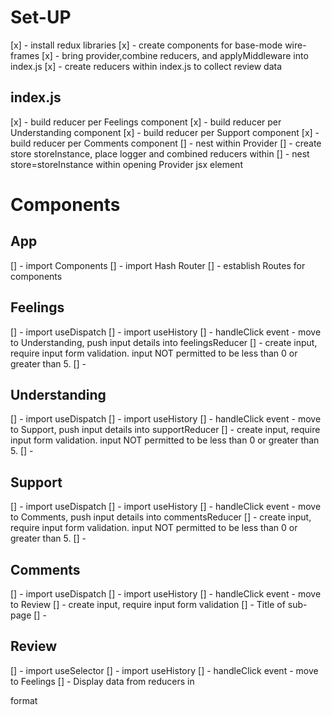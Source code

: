 # Set-UP
[x] - install redux libraries
[x] - create components for base-mode wire-frames
[x] - bring provider,combine reducers, and applyMiddleware into index.js
[x] - create reducers within index.js to collect review data

## index.js
[x] - build reducer per Feelings component
[x] - build reducer per Understanding component
[x] - build reducer per Support component
[x] - build reducer per Comments component
[] - nest <App/> within Provider 
[] - create store storeInstance, place logger and combined reducers within
[] - nest store=storeInstance within opening Provider jsx element


# Components

## App
[] - import Components 
[] - import Hash Router
[] - establish Routes for components
## Feelings
[] - import useDispatch
[] - import useHistory
[] - handleClick event - move to Understanding, push input details into feelingsReducer
[] - create input, require input form validation. input NOT permitted to be less than 0 or greater than 5.
[] - 
## Understanding
[] - import useDispatch
[] - import useHistory
[] - handleClick event - move to Support, push input details into supportReducer
[] - create input, require input form validation. input NOT permitted to be less than 0 or greater than 5.
[] -
## Support
[] - import useDispatch
[] - import useHistory
[] - handleClick event - move to Comments, push input details into commentsReducer
[] - create input, require input form validation. input NOT permitted to be less than 0 or greater than 5.
[] -
## Comments
[] - import useDispatch
[] - import useHistory
[] - handleClick event - move to Review
[] - create input, require input form validation
[] - Title of sub-page
[] - 
## Review
[] - import useSelector
[] - import useHistory
[] - handleClick event - move to Feelings
[] - Display data from reducers in <p> format
